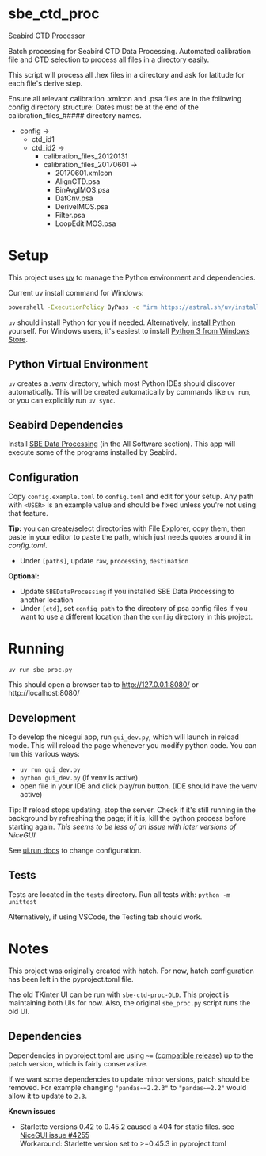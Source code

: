 # sbe_ctd_proc
 Seabird CTD Processor

Batch processing for Seabird CTD Data Processing.
Automated calibration file and CTD selection to process all files in a directory easily.

This script will process all .hex files in a directory and ask for latitude for each file's derive step.

Ensure all relevant calibration .xmlcon and .psa files are in the following config directory structure:
Dates must be at the end of the calibration_files_##### directory names.
- config ->
   - ctd_id1
   - ctd_id2 ->
      -  calibration_files_20120131
      -  calibration_files_20170601 ->
         -   20170601.xmlcon
         -   AlignCTD.psa
         -   BinAvgIMOS.psa
         -   DatCnv.psa
         -   DeriveIMOS.psa
         -   Filter.psa
         -   LoopEditIMOS.psa


# Setup

This project uses [uv](https://docs.astral.sh/uv/)
to manage the Python environment and dependencies.

Current uv install command for Windows:
```bash
powershell -ExecutionPolicy ByPass -c "irm https://astral.sh/uv/install.ps1 | iex"
```

`uv` should install Python for you if needed. Alternatively,
 [install Python](https://www.python.org/downloads/) yourself.
For Windows users, it's easiest to install [Python 3 from Windows Store](https://apps.microsoft.com/detail/9ncvdn91xzqp).

## Python Virtual Environment

`uv` creates a _.venv_ directory, which most Python IDEs should discover automatically.
This will be created automatically by commands like `uv run`, or you can explicitly run
`uv sync`.

## Seabird Dependencies

Install [SBE Data Processing](https://software.seabird.com/) (in the All Software section).
This app will execute some of the programs installed by Seabird.

## Configuration

Copy `config.example.toml` to `config.toml` and edit for your setup.
Any path with `<USER>` is an example value and should be fixed unless you're not using
that feature.

**Tip:** you can create/select directories with File Explorer, copy them, then paste in
your editor to paste the path, which just needs quotes around it in _config.toml_.

* Under `[paths]`, update `raw`, `processing`, `destination`

**Optional:**
* Update `SBEDataProcessing` if you installed SBE Data Processing to another location
* Under `[ctd]`, set `config_path` to the directory of psa config files if you want to
use a different location than the `config` directory in this project.

# Running

`uv run sbe_proc.py`

This should open a browser tab to http://127.0.0.1:8080/ or http://localhost:8080/

## Development

To develop the nicegui app, run `gui_dev.py`, which will launch in reload mode.
This will reload the page whenever you modify python code. You can run this various ways:

* `uv run gui_dev.py`
* `python gui_dev.py` (if venv is active)
* open file in your IDE and click play/run button. (IDE should have the venv active)

Tip: If reload stops updating, stop the server. Check if it's still running in the background
by refreshing the page; if it is, kill the python process before starting again.
_This seems to be less of an issue with later versions of NiceGUI._

See [ui.run docs](https://nicegui.io/documentation/run) to change configuration.

## Tests

Tests are located in the `tests` directory. Run all tests with: `python -m unittest`

Alternatively, if using VSCode, the Testing tab should work.

# Notes

This project was originally created with hatch. For now, hatch configuration has been
left in the pyproject.toml file.

The old TKinter UI can be run with `sbe-ctd-proc-OLD`. This project is maintaining both UIs for now.
Also, the original `sbe_proc.py` script runs the old UI.

## Dependencies

Dependencies in pyproject.toml are using `~=`
([compatible release](https://hatch.pypa.io/latest/config/dependency/#compatible-release))
up to the patch version, which is fairly conservative.

If we want some dependencies to update minor versions, patch should be removed. For example
changing `"pandas~=2.2.3"` to `"pandas~=2.2"` would allow it to update to `2.3`.

**Known issues**

* Starlette versions 0.42 to 0.45.2 caused a 404 for static files. see [NiceGUI issue #4255](https://github.com/zauberzeug/nicegui/issues/4255) \
Workaround: Starlette version set to >=0.45.3 in pyproject.toml
